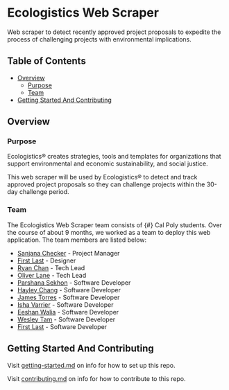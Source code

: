 # Ecologistics Web Scraper

Web scraper to detect recently approved project proposals to expedite the process of challenging projects with environmental implications.

## Table of Contents

- [Overview](#overview)
  - [Purpose](#purpose)
  - [Team](#team)
- [Getting Started And Contributing](#getting-started-and-contributing)

## Overview

### Purpose

Ecologistics® creates strategies, tools and templates for organizations that support environmental and economic sustainability, and social justice.

This web scraper will be used by Ecologistics® to detect and track approved project proposals so they can challenge projects within the 30-day challenge period.

### Team

The Ecologistics Web Scraper team consists of {#} Cal Poly students. Over the course of about 9 months, we worked as a team to deploy this web application. The team members are listed below:

- [Sanjana Checker](https://www.linkedin.com/) - Project Manager
- [First Last](https://www.linkedin.com/) - Designer
- [Ryan Chan](https://www.linkedin.com/in/ryan-chan7/) - Tech Lead
- [Oliver Lane](https://www.linkedin.com/in/oliver-lane-0919351bb/) - Tech Lead
- [Parshana Sekhon](https://www.linkedin.com/in/parshanasekhon/) - Software Developer
- [Hayley Chang](https://www.linkedin.com/in/hayley-chang/) - Software Developer
- [James Torres](www.linkedin.com/in/jameskt) - Software Developer
- [Isha Varrier](https://www.linkedin.com/in/isha-varrier-19a35a1b5/) - Software Developer
- [Eeshan Walia](https://www.linkedin.com/in/eeshan-walia-ab8a501b6/) - Software Developer
- [Wesley Tam](https://www.linkedin.com/in/wesleyltam/) - Software Developer
- [First Last](https://www.linkedin.com/) - Software Developer

## Getting Started And Contributing

Visit [getting-started.md](docs/getting-started.md) on info for how to set up this repo.

Visit [contributing.md](docs/contributing.md) on info for how to contribute to this repo.
